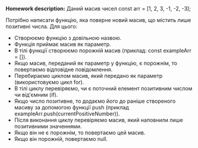 **Homework description:**
Даний масив чисел const arr = [1, 2, 3, -1, -2, -3];

Потрібно написати функцію, яка поверне новий масив, що містить лише позитивні числа. Для цього:

* Створюємо функцію з довільною назвою.
* Функція приймає масив як параметр.
* В тілі функції створюємо порожній масив (приклад: const exampleArr = []).
* Якщо масив, переданий як параметр у функцію, є порожнім, то повертаємо відповідне повідомлення.
* Перебираємо циклом масив, який передано як параметр (використовуємо цикл for).
* В тілі циклу перевіряємо, чи є поточний елемент позитивним числом чи від'ємним (if).
* Якщо число позитивне, то додаємо його до раніше створеного масиву за допомогою функції push (приклад exampleArr.push(currentPositiveNumber)).
* Після виконання циклу перевіряємо масив, який наповнили лише позитивними значеннями.
* Якщо він не є порожнім, то повертаємо цей масив.
* Якщо він порожній, повертаємо null.